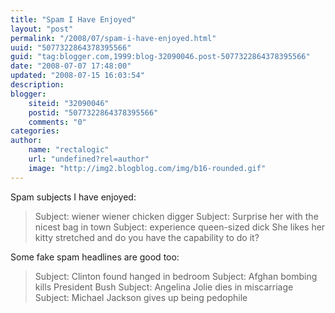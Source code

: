 ```yaml
---
title: "Spam I Have Enjoyed"
layout: "post"
permalink: "/2008/07/spam-i-have-enjoyed.html"
uuid: "5077322864378395566"
guid: "tag:blogger.com,1999:blog-32090046.post-5077322864378395566"
date: "2008-07-07 17:48:00"
updated: "2008-07-15 16:03:54"
description: 
blogger:
    siteid: "32090046"
    postid: "5077322864378395566"
    comments: "0"
categories: 
author: 
    name: "rectalogic"
    url: "undefined?rel=author"
    image: "http://img2.blogblog.com/img/b16-rounded.gif"
---
```


Spam subjects I have enjoyed:

> Subject: wiener wiener chicken digger
> Subject: Surprise her with the nicest bag in town
> Subject: experience queen-sized dick
> She likes her kitty stretched and do you have the capability to do it?

Some fake spam headlines are good too:

> Subject: Clinton found hanged in bedroom
> Subject: Afghan bombing kills President Bush
> Subject: Angelina Jolie dies in miscarriage
> Subject: Michael Jackson gives up being pedophile
